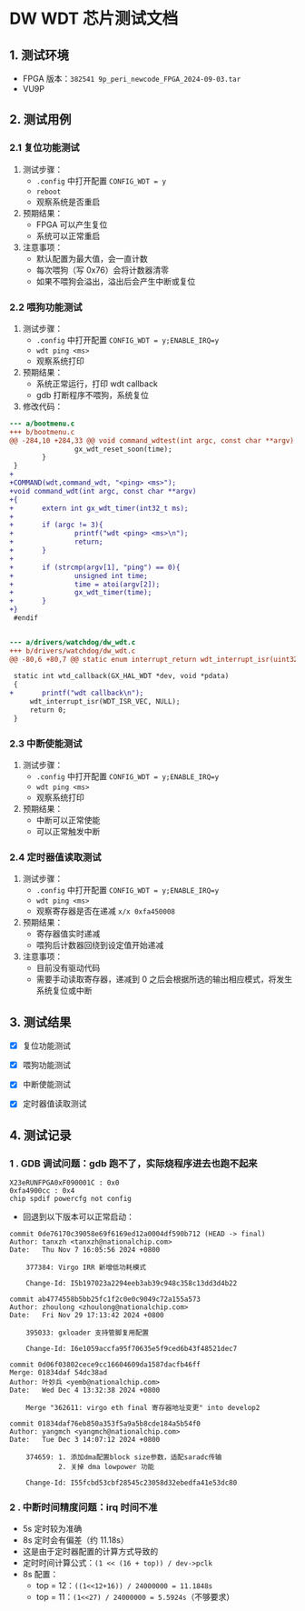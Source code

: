 # DW WDT 芯片测试文档

## 1. 测试环境
- FPGA 版本：`382541 9p_peri_newcode_FPGA_2024-09-03.tar`
- VU9P

## 2. 测试用例

### 2.1 复位功能测试
1. 测试步骤：
	- `.config` 中打开配置 `CONFIG_WDT = y`
	- `reboot`
	- 观察系统是否重启
2. 预期结果：
	- FPGA 可以产生复位
	- 系统可以正常重启
3. 注意事项：
	- 默认配置为最大值，会一直计数
	- 每次喂狗（写 0x76）会将计数器清零
	- 如果不喂狗会溢出，溢出后会产生中断或复位

### 2.2 喂狗功能测试
1. 测试步骤：
	- `.config` 中打开配置 `CONFIG_WDT = y;ENABLE_IRQ=y`
	- `wdt ping <ms>`
	- 观察系统打印
2. 预期结果：
	- 系统正常运行，打印 wdt callback
	- gdb 打断程序不喂狗，系统复位
3. 修改代码：
```diff
--- a/bootmenu.c
+++ b/bootmenu.c
@@ -284,10 +284,33 @@ void command_wdtest(int argc, const char **argv)
                gx_wdt_reset_soon(time);
        }
 }
+
+COMMAND(wdt,command_wdt, "<ping> <ms>");
+void command_wdt(int argc, const char **argv)
+{
+       extern int gx_wdt_timer(int32_t ms);
+       
+       if (argc != 3){
+               printf("wdt <ping> <ms>\n");
+               return;
+       }
+
+       if (strcmp(argv[1], "ping") == 0){
+               unsigned int time;
+               time = atoi(argv[2]);
+               gx_wdt_timer(time);
+       }
+}
 #endif


--- a/drivers/watchdog/dw_wdt.c
+++ b/drivers/watchdog/dw_wdt.c
@@ -80,6 +80,7 @@ static enum interrupt_return wdt_interrupt_isr(uint32_t vector, void* pdata)
 
 static int wtd_callback(GX_HAL_WDT *dev, void *pdata)
 {
+       printf("wdt callback\n");
     wdt_interrupt_isr(WDT_ISR_VEC, NULL);
     return 0;
 }

```



### 2.3 中断使能测试
1. 测试步骤：
	- `.config` 中打开配置 `CONFIG_WDT = y;ENABLE_IRQ=y`
	- `wdt ping <ms>`
	- 观察系统打印
2. 预期结果：
	- 中断可以正常使能
	- 可以正常触发中断

### 2.4 定时器值读取测试
1. 测试步骤：
	- `.config` 中打开配置 `CONFIG_WDT = y;ENABLE_IRQ=y`
	- `wdt ping <ms>`
	- 观察寄存器是否在递减 `x/x 0xfa450008`
2. 预期结果：
	- 寄存器值实时递减
	- 喂狗后计数器回绕到设定值开始递减
3. 注意事项：
	- 目前没有驱动代码
	- 需要手动读取寄存器，递减到 0 之后会根据所选的输出相应模式，将发生系统复位或中断




## 3. 测试结果
- [x] 复位功能测试
- [x] 喂狗功能测试
- [x] 中断使能测试
- [x] 定时器值读取测试





## 4. 测试记录
### 1 . GDB 调试问题：gdb 跑不了，实际烧程序进去也跑不起来
```
X23eRUNFPGA0xF090001C : 0x0
0xfa4900cc : 0x4
chip spdif powercfg not config
```
- 回退到以下版本可以正常启动：
```
commit 0de76170c39058e69f6169ed12a0004df590b712 (HEAD -> final)
Author: tanxzh <tanxzh@nationalchip.com>
Date:   Thu Nov 7 16:05:56 2024 +0800

    377384: Virgo IRR 新增低功耗模式
    
    Change-Id: I5b197023a2294eeb3ab39c948c358c13dd3d4b22

commit ab4774558b5bb25fc1f2c0e0c9049c72a155a573
Author: zhoulong <zhoulong@nationalchip.com>
Date:   Fri Nov 29 17:13:42 2024 +0800

    395033: gxloader 支持管脚复用配置
    
    Change-Id: I6e1059accfa95f70635e5f9ced6b43f48521dec7

commit 0d06f03802cece9cc16604609da1587dacfb46ff
Merge: 01834daf 54dc38ad
Author: 叶妙兵 <yemb@nationalchip.com>
Date:   Wed Dec 4 13:32:38 2024 +0800

    Merge "362611: virgo eth final 寄存器地址变更" into develop2

commit 01834daf76eb850a353f5a9a5b8cde184a5b54f0
Author: yangmch <yangmch@nationalchip.com>
Date:   Tue Dec 3 14:07:12 2024 +0800

    374659: 1. 添加dma配置block size参数，适配saradc传输
            2. 关掉 dma lowpower 功能
    
    Change-Id: I55fcbd53cbf28545c23058d32ebedfa41e53dc80
```


### 2 . 中断时间精度问题：irq 时间不准
- 5s 定时较为准确
- 8s 定时会有偏差（约 11.18s）
- 这是由于定时器配置的计算方式导致的 
- 定时时间计算公式：`(1 << (16 + top)) / dev->pclk`
- 8s 配置：
	- top = 12：`((1<<12+16)) / 24000000 = 11.1848s`
	- top = 11：`(1<<27) / 24000000 = 5.5924s`（不够要求）


